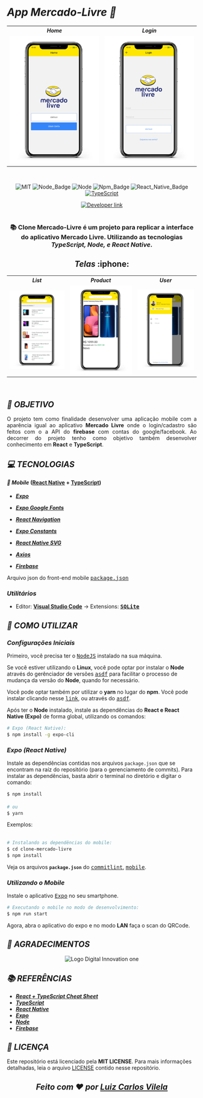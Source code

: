 
# ***App Mercado-Livre :iphone:***

<div align=center >  
  <table align=center border="0">
  <tr align=center>
    <th ><strong> <i> Home </i> </strong></th>
    <th ><strong> <i> Login </i> </strong></th>
  </tr>
                                
  <tr align=center >
    <td >
       <img width="400" src="assets/img/Home.png">
    </td>
    <td > <img width="400" src="assets/img/Login.png"> </td>
  </tr>
</table>
</div>

<br />

<div align=center>

![MIT][mit] ![Node_Badge][node_version_badge]  <img src="https://img.shields.io/badge/-Node%20JS-green?logo=node.js&logoColor=white&labelColor=green" alt="Node" /> ![Npm_Badge][npm_version_badge]  ![React_Native_Badge][mobile_react-native_badge]  [![TypeScript](https://img.shields.io/badge/-TypeScript-007ACC?logo=typescript&logoColor=white&labelColor=007ACC)](https://github.com/ellerbrock/typescript-badges/)
  
  <a href="https://www.linkedin.com/in/luiz-carlos-vilela" target="_blank"> 
    <img src="https://img.shields.io/badge/Developer-Luiz%20Carlos-brightgreen?style=flat&logo=Linkedin&logoColor=white" alt="Developer link" />
  </a>

</div>

<br />

<h3 align=center>
  
:books:
Clone Mercado-Livre é um projeto para replicar a interface do aplicativo Mercado Livre. Utilizando as tecnologias ***TypeScript, Node, e React Native***.
</h3>

<h2 align=center>
  <i>Telas</i> :iphone:
</h2>

<div align=center >  
  <table align=center border="0">
  <tr align=center>
    <th ><strong> <i> List </i> </strong></th>
    <th ><strong> <i> Product </i> </strong></th>
    <th ><strong> <i> User </i> </strong></th>
  </tr>
                                
  <tr align=center >
    <td >
       <img width="400" src="assets/img/List.png">
    </td>
    <td > <img width="400" src="assets/img/Product.png"> </td>
    <td > <img width="400" src="assets/img/User.png"> </td>  
  </tr>
</table>
</div>

<br />

## ***:rocket: OBJETIVO***

<p align=justify> 
O projeto tem como finalidade desenvolver uma aplicação mobile com a aparência igual ao aplicativo <strong>Mercado Livre</strong> onde o login/cadastro são feitos com o a API do <strong>firebase</strong> com contas do google/facebook. Ao decorrer do projeto tenho como objetivo também desenvolver conhecimento em <strong>React</strong> e <strong>TypeScript</strong>.
</p>

## ***:computer: TECNOLOGIAS***

#### ***:iphone: Mobile*** ([React Native][react_native] + [TypeScript][typescript])
  - ***[Expo][expo]***
  - ***[Expo Google Fonts][expo_google_fonts]***
  - ***[React Navigation][react_navigation]***
  - ***[Expo Constants][expo_constants]***
  - ***[React Native SVG][react_native_svg]***
  - ***[Axios][axios]***
  
  - ***[Firebase][firebase]***

  Arquivo json do front-end mobile <kbd>[package.json](https://github.com/LuizCarlosVilela/clone-mercado-livre/blob/master/package.json)</kbd>

### ***Utilitários***

- Editor: **[Visual Studio Code][vscode]** &rarr; Extensions: **<kbd>[SQLite][vscode_sqlite_extension]</kbd>**

## ***:wine_glass: COMO UTILIZAR***

### ***Configurações Iniciais***

Primeiro, você precisa ter o <kbd>[NodeJS](https://nodejs.org/en/download/)</kbd> instalado na sua máquina. 

Se você estiver utilizando o **Linux**, você pode optar por instalar o **Node** através do gerênciador de versões <kbd>[asdf]</kbd> para facilitar o processo de mudança da versão do **Node**, quando for necessário.

Você pode optar também por utilizar o **yarn** no lugar do **npm**. Você pode instalar clicando nesse <kbd>[link][yarn]</kbd>, ou através do <kbd>[asdf]</kbd>.

Após ter o **Node** instalado, instale as dependências do **React e React Native (Expo)** de forma global, utilizando os comandos:

```sh
# Expo (React Native):
$ npm install -g expo-cli 
```

### ***Expo (React Native)***

Instale as dependências contidas nos arquivos `package.json` que se encontram na raíz do repositório (para o gerenciamento de commits). Para instalar as dependências, basta abrir o terminal no diretório e digitar o comando:

```sh
$ npm install

# ou
$ yarn
```

Exemplos:

```sh

# Instalando as dependências do mobile:
$ cd clone-mercado-livre
$ npm install
```

Veja os arquivos **`package.json`** do <kbd>[commitlint](./package.json)</kbd>, <kbd>[mobile](https://github.com/LuizCarlosVilela/clone-mercado-livre/blob/master/package.json)</kbd>.

### ***Utilizando o Mobile***

Instale o aplicativo <kbd>[Expo](https://play.google.com/store/apps/details?id=host.exp.exponent&hl=en)</kbd> no seu smartphone.

```sh
# Executando o mobile no modo de desenvolvimento:
$ npm run start
```

Agora, abra o aplicativo do expo e no modo **LAN** faça o scan do QRCode.

## ***:star2: AGRADECIMENTOS***

<div align=center>

<img src="https://hermes.digitalinnovation.one/site/images/cover_dio.jpg" width="500" alt="Logo Digital Innovation one"/>

</div>

## ***:books: REFERÊNCIAS***

- ***[React + TypeScript Cheat Sheet](https://github.com/typescript-cheatsheets/react-typescript-cheatsheet)***
- ***[TypeScript](https://www.typescriptlang.org/docs/home.html)***
- ***[React Native](https://reactnative.dev/docs/getting-started)***
- ***[Expo](https://expo.io/learn)***
- ***[Node](https://nodejs.org/en/)***
- ***[Firebase][firebase]***

## ***:page_with_curl: LICENÇA***

Este repositório está licenciado pela **MIT LICENSE**. Para mais informações detalhadas, leia o arquivo [LICENSE](./LICENSE) contido nesse repositório. 

 <i> <h2 align="center">Feito com ❤️ por <a href="https://www.linkedin.com/in/luiz-carlos-vilela/"> Luiz Carlos Vilela </a></h2> </i>

<!-- Badges -->

[mit]: https://img.shields.io/badge/license-MIT-brightgreen

[github_issues_badge]: https://img.shields.io/github/issues/marcospbrandao/ecoleta?color=green

[repository_license_badge]: https://img.shields.io/github/license/marcospbrandao/ecoleta

[node_version_badge]: https://img.shields.io/badge/node-12.17.0-green

[npm_version_badge]: https://img.shields.io/badge/npm-6.14.4-red

[web_react_badge]: https://img.shields.io/badge/web-react-blue

[mobile_react-native_badge]: https://img.shields.io/badge/mobile-react%20native-blueviolet

[server_nodejs_badge]: https://img.shields.io/badge/server-nodejs-important

<!-- Techs -->

[typescript]: https://www.typescriptlang.org/

[node]: https://nodejs.org/en/

[leaflet]: https://react-leaflet.js.org/en/

[vscode]: https://code.visualstudio.com/

[react_native]: http://www.reactnative.com/

[stackedit]: https://stackedit.io

[vscode_sqlite_extension]: https://marketplace.visualstudio.com/items?itemName=alexcvzz.vscode-sqlite

[markdown_emoji]: https://gist.github.com/rxaviers/7360908

[commitlint]: https://github.com/conventional-changelog/commitlint

[tsnode]: https://github.com/TypeStrong/ts-node

[feather_icons]: https://feathericons.com/

[insomnia]: https://insomnia.rest/

[react_leaflet]: https://react-leaflet.js.org/

[react_icons]: https://react-icons.github.io/react-icons/

[expo]: https://expo.io/

[expo_constants]: https://docs.expo.io/versions/latest/sdk/constants/

[react_native_svg]: https://github.com/react-native-community/react-native-svg

[firebase]: https://firebase.google.com/docs/

[asdf]: https://github.com/asdf-vm/asdf

[yarn]: https://classic.yarnpkg.com/en/docs/install/#debian-stable

[axios]: https://github.com/axios/axios

[expo_google_fonts]: https://github.com/expo/google-fonts

[react_navigation]: https://reactnavigation.org/

